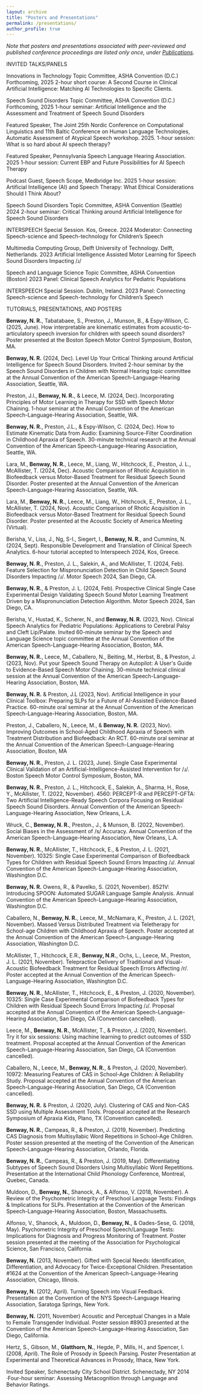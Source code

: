 ```yaml
---
layout: archive
title: "Posters and Presentations"
permalink: /presentations/
author_profile: true
---
```



*Note that posters and presentations associated with peer-reviewed and published conference proceedings are listed only once, under [Publications](https://nrgslp.github.io/publications/).*

INVITED TALKS/PANELS

Innovations in Technology Topic Committee, ASHA Convention (D.C.)	Forthcoming, 2025
2-hour short course: A Second Course in Clinical Artificial Intelligence: Matching AI Technologies to Specific Clients.

Speech Sound Disorders Topic Committee, ASHA Convention (D.C.)	Forthcoming, 2025
1-hour seminar: Artificial Intelligence and the Assessment and Treatment of Speech Sound Disorders      

Featured Speaker, The Joint 25th Nordic Conference on Computational Linguistics and 11th Baltic Conference on Human Language Technologies, Automatic Assessment of Atypical Speech workshop. 2025.
1-hour session: What is so hard about AI speech therapy?	

Featured Speaker, Pennsylvania Speech Language Hearing Association. 2025
1-hour session: Current EBP and Future Possibilities for AI Speech Therapy

Podcast Guest, Speech Scope, Medbridge Inc.	2025
1-hour session: Artificial Intelligence (AI) and Speech Therapy: What Ethical Considerations Should I Think About?

Speech Sound Disorders Topic Committee, ASHA Convention (Seattle)	2024
2-hour seminar: Critical Thinking around Artificial Intelligence for Speech Sound Disorders

INTERSPEECH Special Session. Kos, Greece. 2024
Moderator: Connecting Speech-science and Speech-technology for Children’s Speech

Multimedia Computing Group, Delft University of Technology. Delft, Netherlands.	2023
Artificial Intelligence Assisted Motor Learning for Speech Sound Disorders Impacting /ɹ/ 

Speech and Language Science Topic Committee, ASHA Convention (Boston)	2023
Panel: Clinical Speech Analytics for Pediatric Populations

INTERSPEECH Special Session. Dublin, Ireland.	2023
Panel: Connecting Speech-science and Speech-technology for Children’s Speech

TUTORIALS, PRESENTATIONS, AND POSTERS

**Benway, N. R.**, Tabatabaee, S., Preston, J., Munson, B., & Espy-Wilson, C. (2025, June). How interpretable are kinematic estimates from acoustic-to-articulatory speech inversion for children with speech sound disorders? Poster presented at the Boston Speech Motor Control Symposium, Boston, MA.

**Benway, N. R.** (2024, Dec). Level Up Your Critical Thinking around Artificial Intelligence for Speech Sound
Disorders. Invited 2-hour seminar by the Speech Sound Disorders in Children with Normal Hearing topic committee at the Annual Convention of the American Speech-Language-Hearing Association, Seattle, WA.

Preston,  J.l., **Benway, N. R.**, & Leece, M. (2024, Dec). Incorporating Principles of Motor Learning in Therapy for SSD with Speech Motor Chaining. 1-hour seminar at the Annual Convention of the American Speech-Language-Hearing Association, Seattle, WA.

**Benway, N. R.**, Preston, J.L., & Espy-Wilson, C. (2024, Dec). How to Estimate Kinematic Data from Audio: Examining Source-Filter Coordination in Childhood Apraxia of Speech. 30-minute technical research at the Annual Convention of the American Speech-Language-Hearing Association, Seattle, WA.

Lara, M., **Benway, N. R.**, Leece, M., Liang, W., Hitchcock, E., Preston, J. L., McAllister, T. (2024, Dec). Acoustic Comparison of Rhotic Acquisition in Biofeedback versus Motor-Based Treatment for Residual Speech Sound Disorder. Poster presented at the Annual Convention of the American Speech-Language-Hearing Association, Seattle, WA. 

Lara, M., **Benway, N. R.**, Leece, M., Liang, W., Hitchcock, E., Preston, J. L., McAllister, T. (2024, Nov). Acoustic Comparison of Rhotic Acquisition in Biofeedback versus Motor-Based Treatment for Residual Speech Sound Disorder. Poster presented at the Acoustic Society of America Meeting (Virtual). 

Berisha, V., Liss, J., Ng, S-I., Siegert, I., **Benway, N. R.**, and Cummins, N. (2024, Sept). Responsible Development and Translation of Clinical Speech Analytics. 6-hour tutorial accepted to Interspeech 2024, Kos, Greece. 

**Benway, N. R.**, Preston, J. L., Salekin, A., and McAllister, T. (2024, Feb). Feature Selection for Mispronunciation Detection in Child Speech Sound Disorders Impacting /ɹ/. Motor Speech 2024, San Diego, CA.

**Benway, N. R.**, & Preston, J. L. (2024, Feb). Prospective Clinical Single Case Experimental Design Validating Speech Sound Motor Learning Treatment Driven by a Mispronunciation Detection Algorithm. Motor Speech 2024, San Diego, CA.

Berisha, V., Hustad, K., Scherer, N., and **Benway, N. R.** (2023, Nov). Clinical Speech Analytics for Pediatric Populations: Applications to Cerebral Palsy and Cleft Lip/Palate. Invited 60-minute seminar by the Speech and Language Science topic committee at the Annual Convention of the American Speech-Language-Hearing Association, Boston, MA.

**Benway, N. R.**, Leece, M., Caballero, N., Beiting, M., Herbst, B., & Preston, J. (2023, Nov). Put your Speech Sound Therapy on Autopilot: A User's Guide to Evidence-Based Speech Motor Chaining. 30-minute technical clinical session at the Annual Convention of the American Speech-Language-Hearing Association, Boston, MA.

**Benway, N. R.** & Preston, J.L (2023, Nov). Artificial Intelligence in your Clinical Toolbox: Preparing SLPs for a Future of AI-Assisted Evidence-Based Practice.  60-minute oral seminar at the Annual Convention of the American Speech-Language-Hearing Association, Boston, MA.

Preston, J., Caballero, N., Leece, M., & **Benway, N. R.** (2023, Nov). Improving Outcomes in School-Aged Childhood Apraxia of Speech with Treatment Distribution and Biofeedback: An RCT.  60-minute oral seminar at the Annual Convention of the American Speech-Language-Hearing Association, Boston, MA

**Benway, N. R.**, Preston, J. L. (2023, June). Single Case Experimental Clinical Validation of an Artificial-Intelligence-Assisted Intervention for /ɹ/. Boston Speech Motor Control Symposium, Boston, MA.

**Benway, N. R.**, Preston, J. L., Hitchcock, E., Salekin, A., Sharma, H.,  Rose, Y., McAllister, T. (2022, November). 4560: PERCEPT-R and PERCEPT-GFTA: Two Artificial Intelligence-Ready Speech Corpora Focusing on Residual Speech Sound Disorders. Annual Convention of the American Speech-Language-Hearing Association, New Orleans, L.A.

Wruck, C., **Benway, N. R.**, Preston., J., & Munson, B. (2022, November). Social Biases in the Assessment of /s/ Accuracy. Annual Convention of the American Speech-Language-Hearing Association, New Orleans, L.A.

**Benway, N. R.**, McAllister, T., Hitchcock, E., & Preston, J. L. (2021, November). 10325: Single Case Experimental Comparison of Biofeedback Types for Children with Residual Speech Sound Errors Impacting /ɹ/. Annual Convention of the American Speech-Language-Hearing Association, Washington D.C.

**Benway, N. R.** Owens, R., & Pavelko, S. (2021, November). 8521V: Introducing SPOON: Automated SUGAR Language Sample Analysis. Annual Convention of the American Speech-Language-Hearing Association, Washington D.C. 

Caballero, N., **Benway, N. R.**, Leece, M., McNamara, K., Preston, J. L. (2021, November). Massed Versus Distributed Treatment via Teletherapy for School-age Children with Childhood Apraxia of Speech. Poster accepted at the Annual Convention of the American Speech-Language-Hearing Association, Washington D.C.

McAllister, T., Hitchcock, E.R., **Benway, N.R.**, Ochs, L., Leece, M., Preston, J. L. (2021, November). Telepractice Delivery of Traditional and Visual-Acoustic Biofeedback Treatment for Residual Speech Errors Affecting /r/. Poster accepted at the Annual Convention of the American Speech-Language-Hearing Association, Washington D.C.

**Benway, N. R.**, McAllister, T., Hitchcock, E., & Preston, J. (2020, November). 10325: Single Case Experimental Comparison of Biofeedback Types for Children with Residual Speech Sound Errors Impacting /ɹ/. Proposal accepted at the Annual Convention of the American Speech-Language-Hearing Association, San Diego, CA (Convention cancelled).

Leece, M., **Benway, N. R.**, McAllister, T., & Preston, J. (2020, November). Try it for six sessions: Using machine learning to predict outcomes of SSD treatment. Proposal accepted at the Annual Convention of the American Speech-Language-Hearing Association, San Diego, CA (Convention cancelled).

Caballero, N., Leece, M., **Benway, N. R.**, & Preston, J. (2020, November). 10972: Measuring Features of CAS in School-Age Children: A Reliability Study. Proposal accepted at the Annual Convention of the American Speech-Language-Hearing Association, San Diego, CA (Convention cancelled).

**Benway, N. R.** & Preston, J. (2020, July). Clustering of CAS and Non-CAS SSD using Multiple Assessment Tools. Proposal accepted at the Research Symposium of Apraxia Kids, Plano, TX (Convention cancelled).

**Benway, N. R.**, Campeas, R., & Preston, J. (2019, November). Predicting CAS Diagnosis from Multisyllabic Word Repetitions in School-Age Children. Poster session presented at the meeting of the Convention of the American Speech-Language-Hearing Association, Orlando, Florida.  

**Benway, N. R.**, Campeas, R., & Preston, J. (2019, May). Differentiating Subtypes of Speech Sound Disorders Using Multisyllabic Word Repetitions. Presentation at the International Child Phonology Conference, Montreal, Quebec, Canada.  

Muldoon, D., **Benway, N.**, Shanock, A., & Alfonso, V. (2018, November). A Review of the Psychometric Integrity of Preschool Language Tests: Findings & Implications for SLPs. Presentation at the Convention of the American Speech-Language-Hearing Association, Boston, Massachusetts.  

Alfonso, V., Shanock, A., Muldoon, D., **Benway, N.**, & Oades-Sese, G. (2018, May). Psychometric Integrity of Preschool Speech/Language Tests: Implications for Diagnosis and Progress Monitoring of Treatment. Poster session presented at the meeting of the Association for Psychological Science, San Francisco, California.   

**Benway, N.** (2013, November). Gifted with Special Needs: Identification, Differentiation, and Advocacy for Twice-Exceptional Children. Presentation #1624 at the Convention of the American Speech-Language-Hearing Association, Chicago, Illinois.  

**Benway, N.** (2012, April). Turning Speech into Visual Feedback. Presentation at the Convention of the NYS Speech-Language Hearing Association, Saratoga Springs, New York.  

**Benway, N.** (2011, November) Acoustic and Perceptual Changes in a Male to Female Transgender Individual. Poster session #8903 presented at the Convention of the American Speech-Language-Hearing Association, San Diego, California.  

Hertz, S., Gibson, M., **Glatthorn, N.**, Hegde, P., Mills, H., and Spencer, I. (2008, April). The Role of Prosody in Speech Parsing. Poster Presentation at Experimental and Theoretical Advances in Prosody, Ithaca, New York.  

Invited Speaker, Schenectady City School District. Schenectady, NY	2014  
·Four-hour seminar: Assessing Metacognition through Language and Behavior Ratings. 
